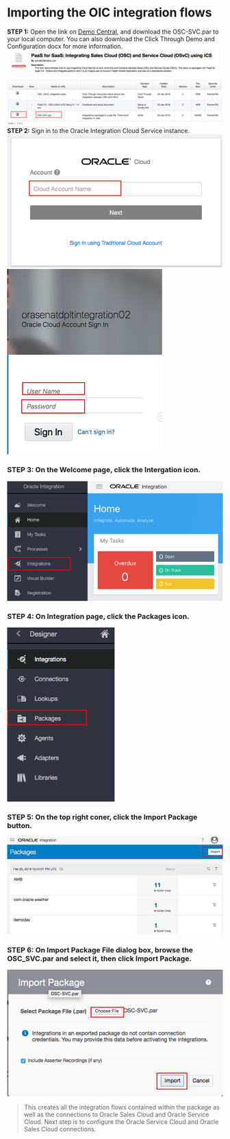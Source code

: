 # Importing the OIC integration flows

**STEP 1:** Open the link on <a href="https://demo.oracle.com/apex/f?p=DEMOSTORE:15:5169485753648:::15:P15_DOC_ID:28748" target="_video">Demo Central</a>, and download the OSC-SVC.par to your local computer. You can also download the Click Through Demo and Configuration docx for more information.
 ![](images/1.png)
**STEP 2:** Sign in to the Oracle Integration Cloud Service instance.
![](images/2.png) ![](images/3.png)
### STEP 3: On the Welcome page, click the Intergation icon.
![](images/4.png)
### STEP 4: On Integration page, click the Packages icon.
![](images/6.png)
### STEP 5: On the top right coner, click the Import Package button.
![](images/7.png)
### STEP 6: On Import Package File dialog box, browse the OSC_SVC.par and select it, then click Import Package.
![](images/8.png)
> This creates all the integration flows contained within the package as well as the connections to Oracle Sales Cloud and Oracle Service Cloud. Next step is to configure the Oracle Service Cloud and Oracle Sales Cloud connections.
